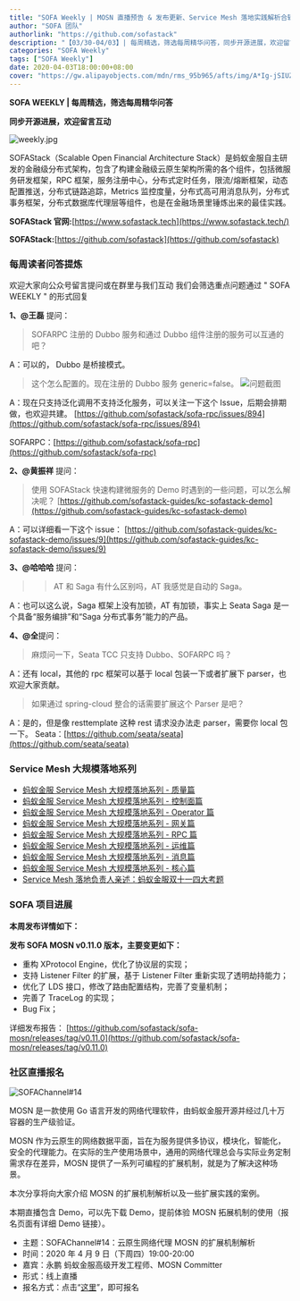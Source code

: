 ```yaml
---
title: "SOFA Weekly | MOSN 直播预告 & 发布更新、Service Mesh 落地实践解析合辑"
author: "SOFA 团队"
authorlink: "https://github.com/sofastack"
description: "【03/30-04/03】| 每周精选，筛选每周精华问答，同步开源进展，欢迎留言互动。"
categories: "SOFA Weekly"
tags: ["SOFA Weekly"]
date: 2020-04-03T18:00:00+08:00
cover: "https://gw.alipayobjects.com/mdn/rms_95b965/afts/img/A*Ig-jSIUZWx0AAAAAAAAAAAAAARQnAQ"
---
```


**SOFA WEEKLY | 每周精选，筛选每周精华问答**

**同步开源进展，欢迎留言互动**

![weekly.jpg](https://gw.alipayobjects.com/mdn/rms_95b965/afts/img/A*ARgKS6SuU7YAAAAAAAAAAAAAARQnAQ)

SOFAStack（Scalable Open Financial Architecture Stack）是蚂蚁金服自主研发的金融级分布式架构，包含了构建金融级云原生架构所需的各个组件，包括微服务研发框架，RPC 框架，服务注册中心，分布式定时任务，限流/熔断框架，动态配置推送，分布式链路追踪，Metrics 监控度量，分布式高可用消息队列，分布式事务框架，分布式数据库代理层等组件，也是在金融场景里锤炼出来的最佳实践。

**SOFAStack 官网:**[https://www.sofastack.tech](https://www.sofastack.tech/)

**SOFAStack:**[https://github.com/sofastack](https://github.com/sofastack)

### 每周读者问答提炼

欢迎大家向公众号留言提问或在群里与我们互动
我们会筛选重点问题通过 " SOFA WEEKLY " 的形式回复

**1、@王磊** 提问：

> SOFARPC 注册的 Dubbo 服务和通过 Dubbo 组件注册的服务可以互通的吧？

A：可以的， Dubbo 是桥接模式。

> 这个怎么配置的。现在注册的 Dubbo 服务 generic=false。
> ![问题截图](https://cdn.nlark.com/yuque/0/2020/png/226702/1585901791598-78311a98-31cb-4508-b201-63e882f6be37.png)

A：现在只支持泛化调用不支持泛化服务，可以关注一下这个 Issue，后期会排期做，也欢迎共建。
[https://github.com/sofastack/sofa-rpc/issues/894](https://github.com/sofastack/sofa-rpc/issues/894)

SOFARPC：[https://github.com/sofastack/sofa-rpc](https://github.com/sofastack/sofa-rpc)

**2、@黄振祥** 提问：

> 使用 SOFAStack 快速构建微服务的 Demo 时遇到的一些问题，可以怎么解决呢？
> [https://github.com/sofastack-guides/kc-sofastack-demo](https://github.com/sofastack-guides/kc-sofastack-demo)

A：可以详细看一下这个 issue：
[https://github.com/sofastack-guides/kc-sofastack-demo/issues/9](https://github.com/sofastack-guides/kc-sofastack-demo/issues/9)

**3、@哈哈哈** 提问：

> > AT 和 Saga 有什么区别吗，AT 我感觉是自动的 Saga。

A：也可以这么说，Saga 框架上没有加锁，AT 有加锁，事实上 Seata Saga 是一个具备“服务编排”和“Saga 分布式事务”能力的产品。

**4、@全**提问：

> 麻烦问一下，Seata TCC 只支持 Dubbo、SOFARPC 吗？

A：还有 local，其他的 rpc 框架可以基于 local 包装一下或者扩展下 parser，也欢迎大家贡献。

> 如果通过 spring-cloud 整合的话需要扩展这个 Parser 是吧？

A：是的，但是像 resttemplate 这种 rest 请求没办法走 parser，需要你 local 包一下。
Seata：[https://github.com/seata/seata](https://github.com/seata/seata)

### Service Mesh 大规模落地系列

- [蚂蚁金服 Service Mesh 大规模落地系列 - 质量篇](/blog/service-mesh-practice-in-production-at-ant-financial-part8-quantity/)
- [蚂蚁金服 Service Mesh 大规模落地系列 - 控制面篇](/blog/service-mesh-practice-in-production-at-ant-financial-part7-control-plane/)
- [蚂蚁金服 Service Mesh 大规模落地系列 - Operator 篇](/blog/service-mesh-practice-in-production-at-ant-financial-part6-operator/)
- [蚂蚁金服 Service Mesh 大规模落地系列 - 网关篇](/blog/service-mesh-practice-in-production-at-ant-financial-part5-gateway/)
- [蚂蚁金服 Service Mesh 大规模落地系列 - RPC 篇](/blog/service-mesh-practice-in-production-at-ant-financial-part4-rpc/)
- [蚂蚁金服 Service Mesh 大规模落地系列 - 运维篇](/blog/service-mesh-practice-in-production-at-ant-financial-part3-operation/)
- [蚂蚁金服 Service Mesh 大规模落地系列 - 消息篇](/blog/service-mesh-practice-in-production-at-ant-financial-part2-mesh/)
- [蚂蚁金服 Service Mesh 大规模落地系列 - 核心篇](/blog/service-mesh-practice-in-production-at-ant-financial-part1-core/)
- [Service Mesh 落地负责人亲述：蚂蚁金服双十一四大考题](/blog/service-mesh-practice-antfinal-shopping-festival-big-exam/)

### SOFA 项目进展

**本周发布详情如下：**

**发布 SOFA MOSN v0.11.0 版本，主要变更如下：**

- 重构 XProtocol Engine，优化了协议层的实现；
- 支持 Listener Filter 的扩展，基于 Listener Filter 重新实现了透明劫持能力；
- 优化了 LDS 接口，修改了路由配置结构，完善了变量机制；
- 完善了 TraceLog 的实现；
- Bug Fix；

详细发布报告：
[https://github.com/sofastack/sofa-mosn/releases/tag/v0.11.0](https://github.com/sofastack/sofa-mosn/releases/tag/v0.11.0)

### 社区直播报名

![SOFAChannel#14](https://cdn.nlark.com/yuque/0/2020/jpeg/226702/1585293414983-ef3d97ea-460c-42b4-894a-a3cc6b72d6cd.jpeg)

MOSN 是一款使用 Go 语言开发的网络代理软件，由蚂蚁金服开源并经过几十万容器的生产级验证。

MOSN 作为云原生的网络数据平面，旨在为服务提供多协议，模块化，智能化，安全的代理能力。在实际的生产使用场景中，通用的网络代理总会与实际业务定制需求存在差异，MOSN 提供了一系列可编程的扩展机制，就是为了解决这种场景。

本次分享将向大家介绍 MOSN 的扩展机制解析以及一些扩展实践的案例。

本期直播包含 Demo，可以先下载 Demo，提前体验 MOSN 拓展机制的使用（报名页面有详细 Demo 链接）。

- 主题：SOFAChannel#14：云原生网络代理 MOSN 的扩展机制解析
- 时间：2020 年 4 月 9 日（下周四）19:00-20:00
- 嘉宾：永鹏 蚂蚁金服高级开发工程师、MOSN Committer
- 形式：线上直播
- 报名方式：点击“[这里](https://tech.antfin.com/community/live/1152)”，即可报名
